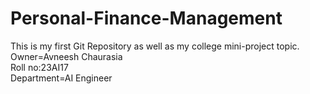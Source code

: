 # Personal-Finance-Management
This is my first Git Repository as well as my college mini-project topic.
<br>
Owner=Avneesh Chaurasia
<br>
Roll no:23AI17
<br>
Department=AI Engineer